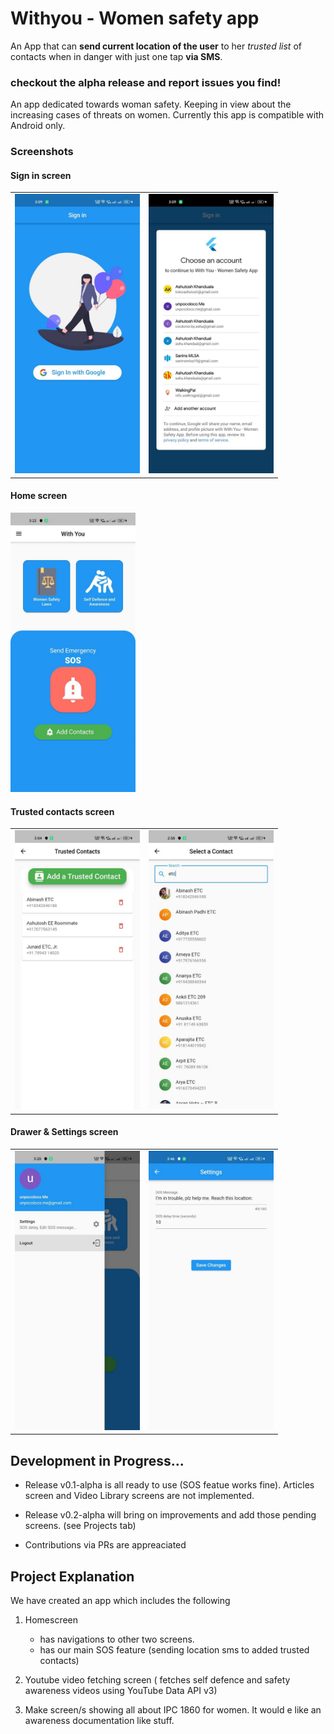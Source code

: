 # Withyou - Women safety app 

An App that can **send current location of the user** to her *trusted list* of contacts when in danger with just one tap **via SMS**.

### checkout the alpha release and report issues you find!

An app dedicated towards woman safety. Keeping in view about the increasing cases of threats on women.
Currently this app is compatible with Android only.

### Screenshots

#### Sign in screen

<table>
  <tr>
    <td><img src="./docs/assets/0.1.jpg" width="200"/></td>
    <td><img src="./docs/assets/0.2.jpg" width="200"/></td>
  </tr>
</table>

#### Home screen
<img src="./docs/assets/1.jpg" width="200"/>

#### Trusted contacts screen
<table>
  <tr>
    <td><img src="./docs/assets/2.jpg" width="200"/></td>
    <td><img src="./docs/assets/3.jpg" width="200"/></td>
  </tr>
</table>

#### Drawer & Settings screen
<table>
  <tr>
    <td><img src="./docs/assets/4.jpg" width="200"/></td>
    <td><img src="./docs/assets/5.jpg" width="200"/></td>
  </tr>
</table>



## Development in Progress...

- Release v0.1-alpha is all ready to use (SOS featue works fine). Articles screen and Video Library screens are not implemented. 

- Release v0.2-alpha will bring on improvements and add those pending screens. (see Projects tab) 

- Contributions via PRs are appreaciated

## Project Explanation

We have created an app which includes the following
1. Homescreen
   - has navigations to other two screens.
   - has our main SOS feature (sending location sms to added trusted contacts)

2. Youtube video fetching screen ( fetches self defence and safety awareness videos using YouTube Data API v3)

3. Make screen/s showing all about IPC 1860 for women. It would e like an awareness documentation like stuff.


